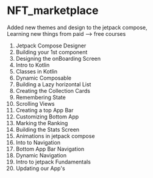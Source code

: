 # NFT_marketplace
Added new themes and design to the jetpack compose,
<br> Learning new things from paid --> free courses
1) Jetpack Compose Designer
2) Building your 1st component
3) Designing the onBoarding Screen
4) Intro to Kotlin
5) Classes in Kotlin
6) Dynamic Composable
7) Building a Lazy horizontal List
8) Creating the Collection Cards
9) Remembering State
10) Scrolling Views
11) Creating a top App Bar
12) Customizing Bottom App
13) Marking the Ranking
14) Building the Stats Screen
15) Animations in jetpack compose
16) Into to Navigation
17) Bottom App Bar Navigation 
18) Dynamic Navigation
19) Intro to jetpack Fundamentals
20) Updating our App's

